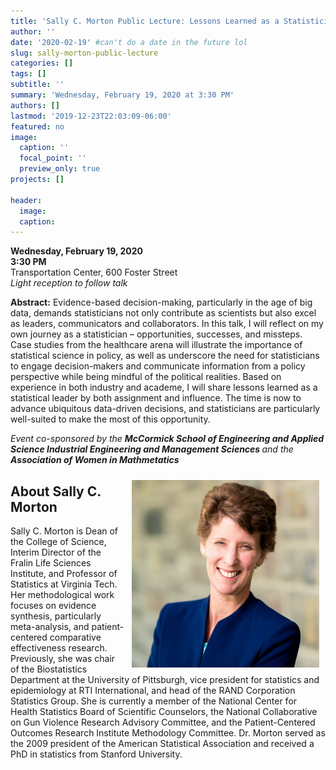 ```yaml
---
title: 'Sally C. Morton Public Lecture: Lessons Learned as a Statistician'
author: ''
date: '2020-02-19' #can't do a date in the future lol
slug: sally-morton-public-lecture
categories: []
tags: []
subtitle: ''
summary: 'Wednesday, February 19, 2020 at 3:30 PM'
authors: []
lastmod: '2019-12-23T22:03:09-06:00'
featured: no
image:
  caption: ''
  focal_point: ''
  preview_only: true
projects: []

header:
  image:   
  caption: 
---
```


**Wednesday, February 19, 2020**  
**3:30 PM**  
Transportation Center, 600 Foster Street  
*Light reception to follow talk*  

**Abstract:** Evidence-based decision-making, particularly in the age of big data, demands statisticians not only contribute as scientists but also excel as leaders, communicators and collaborators. In this talk, I will reflect on my own journey as a statistician – opportunities, successes, and missteps. Case studies from the healthcare arena will illustrate the importance of statistical science in policy, as well as underscore the need for statisticians to engage decision-makers and communicate information from a policy perspective while being mindful of the political realities. Based on experience in both industry and academe, I will share lessons learned as a statistical leader by both assignment and influence. The time is now to advance ubiquitous data-driven decisions, and statisticians are particularly well-suited to make the most of this opportunity.

<i> Event co-sponsored by the <b>McCormick School of Engineering and Applied Science Industrial Engineering and Management Sciences </b> and the<b> Association of Women in Mathmetatics </b> </i>  

<img alt = '' width='300' src='sallymortonpicture.jpg' align="right" style="margin: 10px 10px 10px 10px;"/>
  
## About Sally C. Morton  
Sally C. Morton is Dean of the College of Science, Interim Director of the Fralin Life Sciences Institute, and Professor of Statistics at Virginia Tech. Her methodological work focuses on evidence synthesis, particularly meta-analysis, and patient-centered comparative effectiveness research. Previously, she was chair of the Biostatistics Department at the University of Pittsburgh, vice president for statistics and epidemiology at RTI International, and head of the RAND Corporation Statistics Group. She is currently a member of the National Center for Health Statistics Board of Scientific Counselors, the National Collaborative on Gun Violence Research Advisory Committee, and the Patient-Centered Outcomes Research Institute Methodology Committee. Dr. Morton served as the 2009 president of the American Statistical Association and received a PhD in statistics from Stanford University.  
